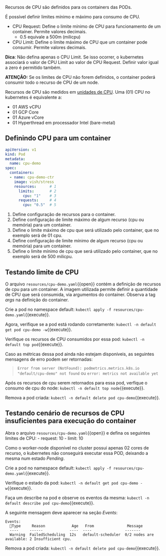 Recursos de CPU são definidos para os containers das PODs. 

É possível definir limites mínimo e máximo para consumo de CPU.
- CPU Request: Define o limite mínimo de CPU para funcionamento de um container. Permite valores decimais.
  - 0.5 equivale a 500m (milicpu)
- CPU Limit: Define o limite máximo de CPU que um container pode consumir. Permite valores decimais.

**Dica**: Não defina apenas o CPU Limit. Se isso ocorrer, o kubernetes associará o valor de CPU Limit ao valor de CPU Request. Definir valor igual a zero é permitido também.

**ATENÇÃO:** Se os limites de CPU não forem definidos, o container poderá consumir todo o recurso de CPU de um node.

Recursos de CPU são medidos em [unidades de CPU](https://kubernetes.io/docs/tasks/configure-pod-container/assign-cpu-resource/#cpu-units). Uma (01) CPU no kubernetes é equivalente a:
- 01 AWS vCPU
- 01 GCP Core
- 01 Azure vCore
- 01 Hyperthread em processador Intel (bare-metal)

## Definindo CPU para um container

```yaml
apiVersion: v1
kind: Pod
metadata:
  name: cpu-demo
spec:
  containers:
  - name: cpu-demo-ctr
    image: vish/stress
    resources:      # 1
      limits:       # 2
        cpu: "1"    # 3
      requests:     # 4
        cpu: "0.5"  # 5
```

1. Define configuração de recursos para o container.
2. Define configuração de limite máximo de algum recurso (cpu ou memória) para um container.
3. Define o limite máximo de cpu que será utilizado pelo container, que no exemplo será de 01 cpu.
4. Define configuração de limite mínimo de algum recurso (cpu ou memória) para um container.
5. Define o limite mínimo de cpu que será utilizado pelo container, que no exemplo será de 500 milicpu.

## Testando limite de CPU

O arquivo `resources/cpu-demo.yaml`{{open}} contém a definição de recursos de cpu para um container.
A imagem utilizada permite definir a quantidade de CPU que será consumida, via argumentos do container. Observa a tag *args* na definição do container.

Crie a pod no namespace default: `kubectl apply -f resources/cpu-demo.yaml`{{execute}}.

Agora, verifique se a pod está rodando corretamente: `kubectl -n default get pod cpu-demo -w`{{execute}}.

Verifique os recursos de CPU consumidos por essa pod: `kubectl -n default top pod`{{execute}}.

Caso as métricas dessa pod ainda não estejam disponíveis, as seguintes mensagens de erro podem ser retornadas:
> `Error from server (NotFound): podmetrics.metrics.k8s.io "default/cpu-demo" not found`
ou
> `error: metrics not available yet`

Após os recursos de cpu serem retornados para essa pod, verfique o consumo de cpu do node: `kubectl -n default top node`{{execute}}.

Remova a pod criada: `kubectl -n default delete pod cpu-demo`{{execute}}.

## Testando cenário de recursos de CPU insuficientes para execução do container

Abra o arquivo `resources/cpu-demo.yaml`{{open}} e defina os seguintes limites de CPU:
    - request: 10
    - limit: 10

Como o worker-node disponível no cluster possui apenas 02 cores de recurso, o kubernetes não conseguirá executar essa POD, deixando a mesma num estado *Pending*.

Crie a pod no namespace default: `kubectl apply -f resources/cpu-demo.yaml`{{execute}}.

Verifique o estado da pod: `kubectl -n default get pod cpu-demo -w`{{execute}}.

Faça um describe na pod e observe os eventos da mesma: `kubectl -n default describe pod cpu-demo`{{execute}}.

A seguinte mensagem deve aparecer na seção *Events*:
```
Events:  
  Type     Reason            Age   From               Message
  ----     ------            ----  ----               -------
  Warning  FailedScheduling  12s   default-scheduler  0/2 nodes are available: 2 Insufficient cpu.
```

Remova a pod criada: `kubectl -n default delete pod cpu-demo`{{execute}}.
